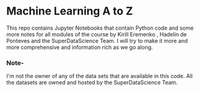 # Machine Learning A to Z

This repo contains Jupyter Notebooks that contain Python code and some more notes for all modules of the course by Kirill Eremenko , Hadelin de Ponteves and the SuperDataScience Team. I will try to make it more and more comprehensive and information rich as we go along. 

### Note-
I'm not the owner of any of the data sets that are available in this code. All the datasets are owned and hosted by the SuperDataScience Team. 

